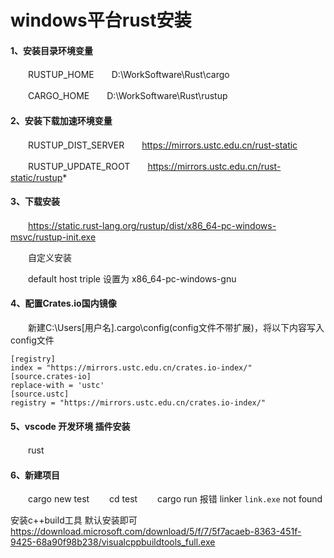 # windows平台rust安装

#### 1、安装目录环境变量

　　RUSTUP_HOME　　D:\WorkSoftware\Rust\cargo

　　CARGO_HOME　　D:\WorkSoftware\Rust\rustup

#### 2、安装下载加速环境变量

　　RUSTUP_DIST_SERVER　　https://mirrors.ustc.edu.cn/rust-static

　　RUSTUP_UPDATE_ROOT　　https://mirrors.ustc.edu.cn/rust-static/rustup*

#### 3、下载安装
　　https://static.rust-lang.org/rustup/dist/x86_64-pc-windows-msvc/rustup-init.exe

　　自定义安装

　　default host triple  设置为 x86_64-pc-windows-gnu

#### 4、配置Crates.io国内镜像
　　新建C:\Users\[用户名]\.cargo\config(config文件不带扩展)，将以下内容写入config文件　　

```
[registry]
index = "https://mirrors.ustc.edu.cn/crates.io-index/"
[source.crates-io]
replace-with = 'ustc'
[source.ustc]
registry = "https://mirrors.ustc.edu.cn/crates.io-index/"
```

#### 5、vscode 开发环境 插件安装
　　rust  

####  6、新建项目

　　cargo new test
　　cd test
　　cargo run 报错 linker `link.exe` not found

安装c++build工具 默认安装即可
https://download.microsoft.com/download/5/f/7/5f7acaeb-8363-451f-9425-68a90f98b238/visualcppbuildtools_full.exe
